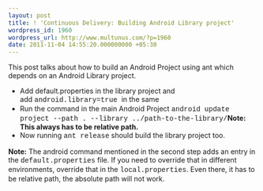 ```yaml
---
layout: post
title: ! 'Continuous Delivery: Building Android Library project'
wordpress_id: 1960
wordpress_url: http://www.multunus.com/?p=1960
date: 2011-11-04 14:55:20.000000000 +05:30
---
```

This post talks about how to build an Android Project using ant which depends on an Android Library project.
<ul>
	<li>Add default.properties in the library project and add <span style="font-family: Consolas, Monaco, 'Courier New', Courier, monospace; line-height: 18px;">android.library=true </span>in the same</li>
	<li>Run the command in the main Android Project <span style="font-family: Consolas, Monaco, 'Courier New', Courier, monospace; line-height: 18px;">android update project --path . --library ../path-to-the-library/</span><strong>Note: This always has to be relative path.</strong></li>
	<li>Now running <span style="font-family: Consolas, Monaco, 'Courier New', Courier, monospace; line-height: 18px;">ant release</span> should build the library project too.</li>
</ul>
<strong>Note:</strong> The android command mentioned in the second step adds an entry in the <span style="font-family: Consolas, Monaco, 'Courier New', Courier, monospace; line-height: 18px;">default.properties</span> file. If you need to override that in different environments, override that in the <span style="font-family: Consolas, Monaco, 'Courier New', Courier, monospace; line-height: 18px;">local.properties</span>. Even there, it has to be relative path, the absolute path will not work.
